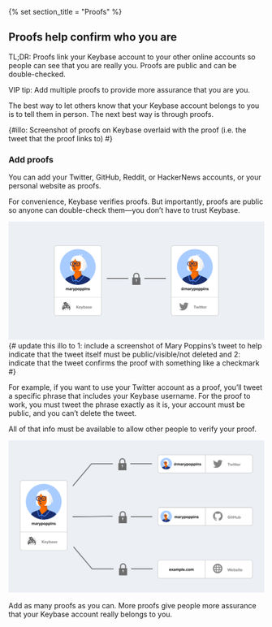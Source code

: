{% set section_title = "Proofs" %}

## Proofs help confirm who you are 
TL;DR: Proofs link your Keybase account to your other online accounts so people can see that you are really you. Proofs are public and can be double-checked.

VIP tip: Add multiple proofs to provide more assurance that you are you.

The best way to let others know that your Keybase account belongs to you is to tell them in person. The next best way is through proofs.  

{#illo: Screenshot of proofs on Keybase overlaid with the proof (i.e. the tweet that the proof links to) #}

### Add proofs
You can add your Twitter, GitHub, Reddit, or HackerNews accounts, or your personal website as proofs. 

For convenience, Keybase verifies proofs. But importantly, proofs are public so anyone can double-check them—you don’t have to trust Keybase. 

![](/img/kb-one-account.png)
{# update this illo to 1: include a screenshot of Mary Poppins’s tweet to help indicate that the tweet itself must be public/visible/not deleted and 2: indicate that the tweet confirms the proof with something like a checkmark #}

For example, if you want to use your Twitter account as a proof, you’ll tweet a specific phrase that includes your Keybase username. For the proof to work, you must tweet the phrase exactly as it is, your account must be public, and you can’t delete the tweet.

All of that info must be available to allow other people to verify your proof.

![](/img/kb-three-accounts.png)

Add as many proofs as you can. More proofs give people more assurance that your Keybase account really belongs to you. 

